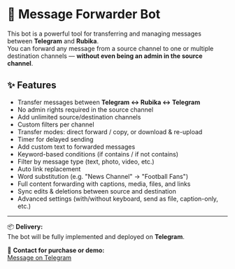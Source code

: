 # 🤖 Message Forwarder Bot

This bot is a powerful tool for transferring and managing messages between **Telegram** and **Rubika**.  
You can forward any message from a source channel to one or multiple destination channels — **without even being an admin in the source channel**.

## ✨ Features
- Transfer messages between **Telegram ↔ Rubika ↔ Telegram**
- No admin rights required in the source channel
- Add unlimited source/destination channels
- Custom filters per channel
- Transfer modes: direct forward / copy, or download & re-upload
- Timer for delayed sending
- Add custom text to forwarded messages
- Keyword-based conditions (if contains / if not contains)
- Filter by message type (text, photo, video, etc.)
- Auto link replacement
- Word substitution (e.g. "News Channel" → "Football Fans")
- Full content forwarding with captions, media, files, and links
- Sync edits & deletions between source and destination
- Advanced settings (with/without keyboard, send as file, caption-only, etc.)

---

📦 **Delivery:**  
The bot will be fully implemented and deployed on **Telegram**.

📩 **Contact for purchase or demo:**  
[Message on Telegram](https://t.me/DeveloperYasin)

